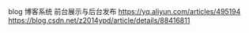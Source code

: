 blog 博客系统
前台展示与后台发布
https://yq.aliyun.com/articles/495194
https://blog.csdn.net/z2014ypd/article/details/88416811